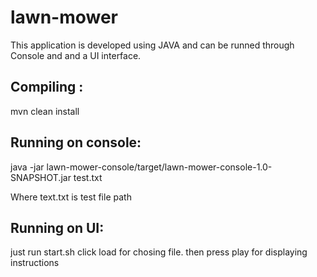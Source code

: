 # lawn-mower

This application is developed using JAVA and can be runned through Console and and a UI interface.

## Compiling : 
mvn clean install

## Running on console:

java -jar lawn-mower-console/target/lawn-mower-console-1.0-SNAPSHOT.jar test.txt

Where text.txt is test file path

## Running on UI:
just run start.sh
click load for chosing file. then press play for displaying instructions
